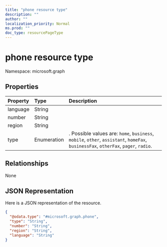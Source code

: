 ```yaml
---
title: "phone resource type"
description: ""
author: ""
localization_priority: Normal
ms.prod: ""
doc_type: resourcePageType
---
```


# phone resource type


Namespace: microsoft.graph



## Properties
|Property|Type|Description|
|:---|:---|:---|
|language|String||
|number|String||
|region|String||
|type|Enumeration|. Possible values are: `home`, `business`, `mobile`, `other`, `assistant`, `homeFax`, `businessFax`, `otherFax`, `pager`, `radio`.|

## Relationships
None

## JSON Representation
Here is a JSON representation of the resource.
<!-- {
  "blockType": "resource",
  "@odata.type": "microsoft.graph.phone"
}
-->
``` json
{
  "@odata.type": "#microsoft.graph.phone",
  "type": "String",
  "number": "String",
  "region": "String",
  "language": "String"
}
```


